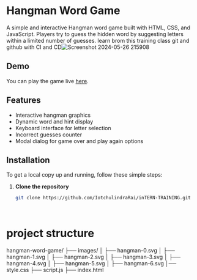 # Hangman Word Game

A simple and interactive Hangman word game built with HTML, CSS, and JavaScript. Players try to guess the hidden word by suggesting letters within a limited number of guesses.
learn brom this training class git and github with CI and CD![Screenshot 2024-05-26 215908](https://github.com/IotchulindraRai/inTERN-TRAINING/assets/87846923/588057a9-804e-4bbb-a5b9-69622ffd5661)


## Demo
You can play the game live [here](https://in-tern-training.vercel.app/).

## Features
- Interactive hangman graphics
- Dynamic word and hint display
- Keyboard interface for letter selection
- Incorrect guesses counter
- Modal dialog for game over and play again options

## Installation
To get a local copy up and running, follow these simple steps:

1. **Clone the repository**
   ```bash
   git clone https://github.com/IotchulindraRai/inTERN-TRAINING.git
   
  
 # project structure

hangman-word-game/
├── images/
│   ├── hangman-0.svg
│   ├── hangman-1.svg
│   ├── hangman-2.svg
│   ├── hangman-3.svg
│   ├── hangman-4.svg
│   ├── hangman-5.svg
│   ├── hangman-6.svg
│── style.css
├── script.js
├── index.html
